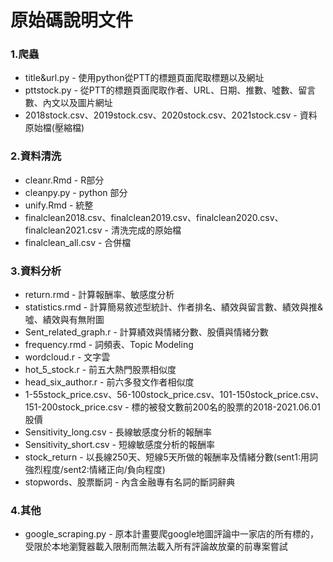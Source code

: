# 原始碼說明文件  

### 1.爬蟲 
 + title&url.py - 使用python從PTT的標題頁面爬取標題以及網址
 + pttstock.py - 從PTT的標題頁面爬取作者、URL、日期、推數、噓數、留言數、內文以及圖片網址
 + 2018stock.csv、2019stock.csv、2020stock.csv、2021stock.csv - 資料原始檔(壓縮檔)

### 2.資料清洗   
 + cleanr.Rmd - R部分
 + cleanpy.py - python 部分
 + unify.Rmd - 統整
 + finalclean2018.csv、finalclean2019.csv、finalclean2020.csv、finalclean2021.csv - 清洗完成的原始檔
 + finalclean_all.csv - 合併檔

### 3.資料分析
 + return.rmd - 計算報酬率、敏感度分析
 + statistics.rmd - 計算簡易敘述型統計、作者排名、績效與留言數、績效與推&噓、績效與有無附圖
 + Sent_related_graph.r - 計算績效與情緒分數、股價與情緒分數
 + frequency.rmd - 詞頻表、Topic Modeling
 + wordcloud.r - 文字雲
 + hot_5_stock.r - 前五大熱門股票相似度
 + head_six_author.r - 前六多發文作者相似度
 + 1-55stock_price.csv、56-100stock_price.csv、101-150stock_price.csv、151-200stock_price.csv - 標的被發文數前200名的股票的2018-2021.06.01股價
 + Sensitivity_long.csv - 長線敏感度分析的報酬率
 + Sensitivity_short.csv - 短線敏感度分析的報酬率
 + stock_return - 以長線250天、短線5天所做的報酬率及情緒分數(sent1:用詞強烈程度/sent2:情緒正向/負向程度)
 + stopwords、股票斷詞 - 內含金融專有名詞的斷詞辭典
 
 ### 4.其他  
  + google_scraping.py - 原本計畫要爬google地圖評論中一家店的所有標的，受限於本地瀏覽器載入限制而無法載入所有評論故放棄的前專案嘗試

